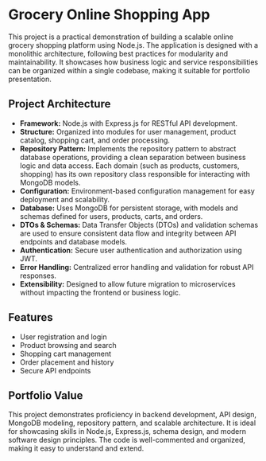 # Grocery Online Shopping App

This project is a practical demonstration of building a scalable online grocery shopping platform using Node.js. The application is designed with a monolithic architecture, following best practices for modularity and maintainability. It showcases how business logic and service responsibilities can be organized within a single codebase, making it suitable for portfolio presentation.

## Project Architecture

- **Framework:** Node.js with Express.js for RESTful API development.
- **Structure:** Organized into modules for user management, product catalog, shopping cart, and order processing.
- **Repository Pattern:** Implements the repository pattern to abstract database operations, providing a clean separation between business logic and data access. Each domain (such as products, customers, shopping) has its own repository class responsible for interacting with MongoDB models.
- **Configuration:** Environment-based configuration management for easy deployment and scalability.
- **Database:** Uses MongoDB for persistent storage, with models and schemas defined for users, products, carts, and orders.
- **DTOs & Schemas:** Data Transfer Objects (DTOs) and validation schemas are used to ensure consistent data flow and integrity between API endpoints and database models.
- **Authentication:** Secure user authentication and authorization using JWT.
- **Error Handling:** Centralized error handling and validation for robust API responses.
- **Extensibility:** Designed to allow future migration to microservices without impacting the frontend or business logic.

## Features

- User registration and login
- Product browsing and search
- Shopping cart management
- Order placement and history
- Secure API endpoints

## Portfolio Value

This project demonstrates proficiency in backend development, API design, MongoDB modeling, repository pattern, and scalable architecture. It is ideal for showcasing skills in Node.js, Express.js, schema design, and modern software design principles. The code is well-commented and organized, making it easy to understand and extend.

